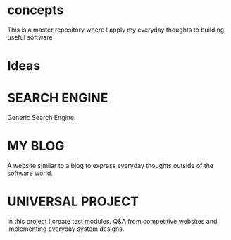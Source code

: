 # concepts
This is a master repository where I apply my everyday thoughts to building useful software

# Ideas

# SEARCH ENGINE
Generic Search Engine.

# MY BLOG
A website similar to a blog to express everyday thoughts outside of the software world.

# UNIVERSAL PROJECT
In this project I create test modules. Q&A from competitive websites and implementing everyday system designs.
